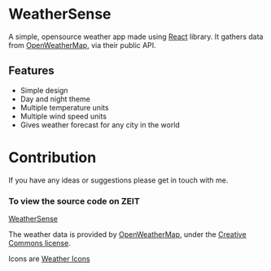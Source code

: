 # WeatherSense

A simple, opensource weather app made using [React](https://reactjs.org/) library. It gathers data from [OpenWeatherMap](https://openweathermap.org/), via their public API.

## Features
* Simple design 
* Day and night theme
* Multiple temperature units
* Multiple wind speed units
* Gives weather forecast for any city in the world

# Contribution
If you have any ideas or suggestions please get in touch with me.

### To view the source code on ZEIT

[WeatherSense](https://zeit.co/adibev/weathersense/k21g9g2bw/source)



The weather data is provided by [OpenWeatherMap](https://openweathermap.org/), under the <a href='http://creativecommons.org/licenses/by-sa/2.0/'>Creative Commons license</a>.

Icons are <a href='https://erikflowers.github.io/weather-icons/'>Weather Icons</a>
